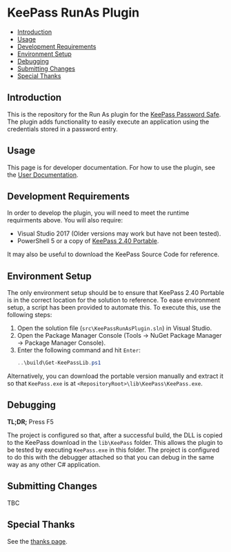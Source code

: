 # KeePass RunAs Plugin #

- [Introduction](#introduction)
- [Usage](#usage)
- [Development Requirements](#development-requirements)
- [Environment Setup](#environment-setup)
- [Debugging](#debugging)
- [Submitting Changes](#submitting-changes)
- [Special Thanks](#special-thanks)

## Introduction ##

This is the repository for the Run As plugin for the [KeePass Password Safe](https://keepass.info/). The plugin adds functionality to easily execute an application using the credentials stored in a password entry.

## Usage ##

This page is for developer documentation. For how to use the plugin, see the [User Documentation](docs/README.md).

## Development Requirements ##

In order to develop the plugin, you will need to meet the runtime requirments above. You will also require:

- Visual Studio 2017 (Older versions may work but have not been tested).
- PowerShell 5 or a copy of [KeePass 2.40 Portable](https://sourceforge.net/projects/keepass/files/KeePass%202.x/2.40/KeePass-2.40.zip/download).

It may also be useful to download the KeePass Source Code for reference.

## Environment Setup ##

The only environment setup should be to ensure that KeePass 2.40 Portable is in the correct location for the solution to reference. To ease environment setup, a script has been provided to automate this. To execute this, use the following steps:

1. Open the solution file (`src\KeePassRunAsPlugin.sln`) in Visual Studio.
2. Open the Package Manager Console (Tools -> NuGet Package Manager -> Package Manager Console).
3. Enter the following command and hit `Enter`:
    ```powershell
    ..\build\Get-KeePassLib.ps1
    ```

Alternatively, you can download the portable version manually and extract it so that `KeePass.exe` is at `<RepositoryRoot>\lib\KeePass\KeePass.exe`.

## Debugging ##

**TL;DR;** Press F5

The project is configured so that, after a successful build, the DLL is copied to the KeePass download in the `lib\KeePass` folder. This allows the plugin to be tested by executing `KeePass.exe` in this folder. The project is configured to do this with the debugger attached so that you can debug in the same way as any other C# application.

## Submitting Changes ##

TBC

## Special Thanks ##

See the [thanks page](THANKS.md).